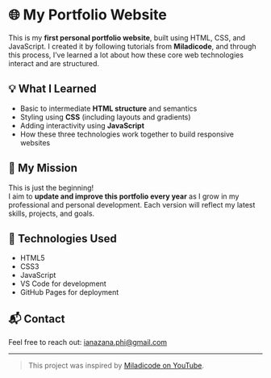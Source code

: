 # 🌐 My Portfolio Website

This is my **first personal portfolio website**, built using HTML, CSS, and JavaScript. 
I created it by following tutorials from **Miladicode**, and through this process, 
I’ve learned a lot about how these core web technologies interact and are structured.

## 💡 What I Learned

- Basic to intermediate **HTML structure** and semantics
- Styling using **CSS** (including layouts and gradients)
- Adding interactivity using **JavaScript**
- How these three technologies work together to build responsive websites

## 🎯 My Mission

This is just the beginning!  
I aim to **update and improve this portfolio every year** as I grow in my professional and personal development. 
Each version will reflect my latest skills, projects, and goals.

## 🔧 Technologies Used

- HTML5
- CSS3
- JavaScript
- VS Code for development
- GitHub Pages for deployment

## 📬 Contact

Feel free to reach out: [ianazana.phi@gmail.com](mailto:ianazana.phi@gmail.com)

---

> This project was inspired by [Miladicode on YouTube](https://www.youtube.com/@miladcode).

